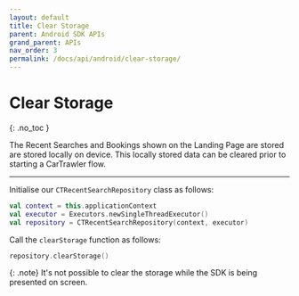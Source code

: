```yaml
---
layout: default
title: Clear Storage
parent: Android SDK APIs
grand_parent: APIs
nav_order: 3
permalink: /docs/api/android/clear-storage/
---
```


# Clear Storage

{: .no_toc }

The Recent Searches and Bookings shown on the Landing Page are stored are stored locally on device. This locally stored data can be cleared prior to starting a CarTrawler flow. 

---

Initialise our `CTRecentSearchRepository` class as follows:

```kotlin
val context = this.applicationContext
val executor = Executors.newSingleThreadExecutor()
val repository = CTRecentSearchRepository(context, executor)
```

Call the `clearStorage` function as follows:
```kotlin
repository.clearStorage()
```

{: .note}
It's not possible to clear the storage while the SDK is being presented on screen.